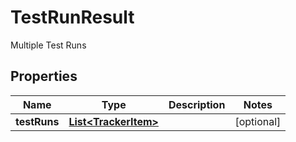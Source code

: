 

# TestRunResult

Multiple Test Runs
## Properties

Name | Type | Description | Notes
------------ | ------------- | ------------- | -------------
**testRuns** | [**List&lt;TrackerItem&gt;**](TrackerItem.md) |  |  [optional]



